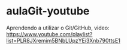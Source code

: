 # aulaGit-youtube
Aprendendo a utilizar o Git/GitHub, video: https://www.youtube.com/playlist?list=PLR8JXremim5BNbLUpzYEi3Xnb790ttsE1
